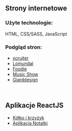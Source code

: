 <h2>Strony internetowe</h2>

<h3>Użyte technologie:</h3>

HTML, CSS/SASS, JavaScript

<h3>Podgląd stron:</h3>

- [xcruiter](https://marlily.github.io/xcruiter/)
- [Lomundal](https://marlily.github.io/lomundal/)
- [Foodie](https://marlily.github.io/foodie/)
- [Music Show](https://marlily.github.io/music-show/)
- [Giarddesign](https://marlily.github.io/giarddesign/)

<br>
<h2>Aplikacje ReactJS</h2>

- [Kółko i krzyżyk](https://github.com/Marlily/marlily.github.io/tree/main/tic-tac-toe)
- [Aplikacja Notatki](https://github.com/Marlily/marlily.github.io/tree/main/notes-app)
